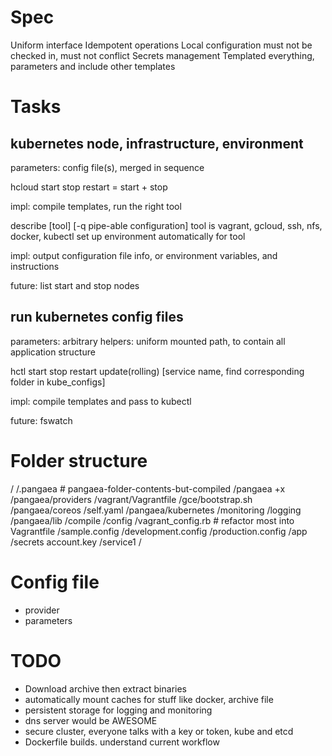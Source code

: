 # Spec #

Uniform interface
Idempotent operations
Local configuration must not be checked in, must not conflict
Secrets management
Templated everything, parameters and include other templates

# Tasks #

## kubernetes node, infrastructure, environment ##

parameters:
config file(s), merged in sequence

hcloud
  start
  stop
  restart = start + stop

impl:
  compile templates, run the right tool

describe [tool] [-q pipe-able configuration]
  tool is vagrant, gcloud, ssh, nfs, docker, kubectl
  set up environment automatically for tool

impl:
  output configuration file info, or environment variables, and instructions

future:
  list start and stop nodes

## run kubernetes config files ##

parameters:
  arbitrary
helpers:
  uniform mounted path, to contain all application structure

hctl
  start stop restart update(rolling) [service name, find corresponding folder in kube_configs]

impl:
  compile templates and pass to kubectl

future:
  fswatch

# Folder structure #

/
/.pangaea # pangaea-folder-contents-but-compiled
/pangaea +x
/pangaea/providers
  /vagrant/Vagrantfile
  /gce/bootstrap.sh
/pangaea/coreos
  /self.yaml
/pangaea/kubernetes
  /monitoring
  /logging
/pangaea/lib
  /compile
/config
  /vagrant_config.rb # refactor most into Vagrantfile
  /sample.config
  /development.config
  /production.config
/app
  /secrets
    account.key
  /service1
    /

# Config file #

- provider
- parameters

# TODO #

- Download archive then extract binaries
- automatically mount caches for stuff like docker, archive file
- persistent storage for logging and monitoring
- dns server would be AWESOME
- secure cluster, everyone talks with a key or token, kube and etcd
- Dockerfile builds. understand current workflow
